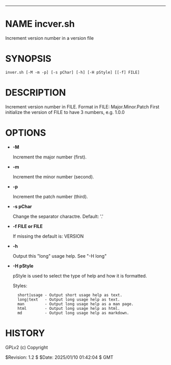 <div>
    <hr/>
</div>

# NAME incver.sh

Increment version number in a version file

# SYNOPSIS

    inver.sh [-M -m -p] [-s pChar] [-h] [-H pStyle] [[-f] FILE]

# DESCRIPTION

Increment version number in FILE. Format in FILE: Major.Minor.Patch
First initialize the version of FILE to have 3 numbers, e.g. 1.0.0

# OPTIONS

- **-M**

    Increment the major number (first).

- **-m**

    Increment the minor number (second).

- **-p**

    Increment the patch number (third).

- **-s pChar**

    Change the separator charactre. Default: '.' 

- **-f FILE or FILE**

    If missing the default is: VERSION

- **-h**

    Output this "long" usage help. See "-H long"

- **-H pStyle**

    pStyle is used to select the type of help and how it is formatted.

    Styles:

        short|usage - Output short usage help as text.
        long|text   - Output long usage help as text.
        man         - Output long usage help as a man page.
        html        - Output long usage help as html.
        md          - Output long usage help as markdown.

# HISTORY

GPLv2 (c) Copyright

$Revision: 1.2 $ $Date: 2025/01/10 01:42:04 $ GMT
